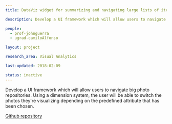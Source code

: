 ```yaml
---
title: DataViz widget for summarizing and navigating large lists of items

description: Develop a UI framework which will allow users to navigate big photo repositories. Using a dimension system, the user will be able to switch the photos they're visualizing depending on the predefined attribute that has been chosen.

people:
  - prof-johnguerra
  - ugrad-camiloAlfonso

layout: project  

research_area: Visual Analytics

last-updated: 2018-02-09

status: inactive
---
```

Develop a UI framework which will allow users to navigate big photo repositories. Using a dimension system, the user will be able to switch the photos they're visualizing depending on the predefined attribute that has been chosen.

[Github repository](https://github.com/vecope/Thesis)